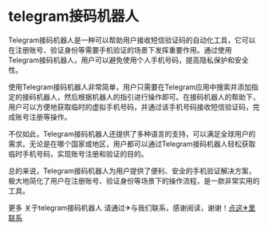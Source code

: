 # telegram接码机器人

Telegram接码机器人是一种可以帮助用户接收短信验证码的自动化工具，它可以在注册账号、验证身份等需要手机验证的场景下发挥重要作用。通过使用Telegram接码机器人，用户可以避免使用个人手机号码，提高隐私保护和安全性。

使用Telegram接码机器人非常简单，用户只需要在Telegram应用中搜索并添加指定的接码机器人，然后根据机器人的指引进行操作即可。在接码机器人的帮助下，用户可以方便地获取临时的虚拟手机号码，并通过该手机号码接收短信验证码，完成账号注册等操作。

不仅如此，Telegram接码机器人还提供了多种语言的支持，可以满足全球用户的需求。无论是在哪个国家或地区，用户都可以通过Telegram接码机器人轻松获取临时手机号码，实现账号注册和验证的目的。

总的来说，Telegram接码机器人为用户提供了便利、安全的手机验证解决方案，极大地简化了用户在注册账号、验证身份等场景下的操作流程，是一款非常实用的工具。

更多 关于telegram接码机器人 请通过✈与我们联系，感谢阅读，谢谢！[点这✈里联系](https://c.k02.cc)